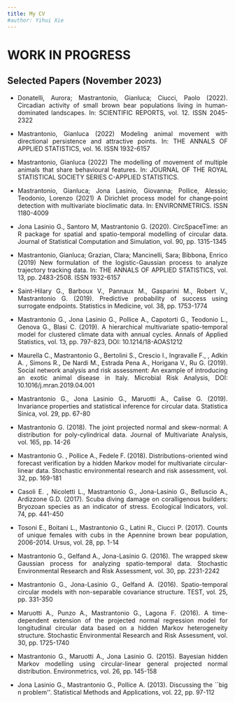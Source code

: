 ```yaml
---
title: My CV
#author: Yihui Xie
---
```

<style>body {text-align: justify</style>

# WORK IN PROGRESS

## Selected Papers (November 2023)

- Donatelli, Aurora; Mastrantonio, Gianluca; Ciucci, Paolo (2022). Circadian activity of small brown bear populations living in human-dominated landscapes. In: SCIENTIFIC REPORTS, vol. 12. ISSN 2045-2322
- Mastrantonio, Gianluca  (2022)
Modeling animal movement with directional persistence and attractive points. In: THE ANNALS OF APPLIED STATISTICS, vol. 16. ISSN 1932-6157
- Mastrantonio, Gianluca (2022)
The modelling of movement of multiple animals that share behavioural features. In: JOURNAL OF THE ROYAL STATISTICAL SOCIETY SERIES C-APPLIED STATISTICS. 

-  Mastrantonio, Gianluca; Jona Lasinio, Giovanna; Pollice, Alessio; Teodonio, Lorenzo  (2021)
A Dirichlet process model for change‐point detection with multivariate bioclimatic data. In: ENVIRONMETRICS. ISSN 1180-4009

- Jona Lasinio G., Santoro M, Mastrantonio  G. (2020). CircSpaceTime: an R package for spatial and spatio-temporal modelling of circular data. Journal of Statistical Computation and Simulation, vol. 90, pp. 1315-1345

- Mastrantonio, Gianluca; Grazian, Clara; Mancinelli, Sara; Bibbona, Enrico (2019)
New formulation of the logistic-Gaussian process to analyze trajectory tracking data. In: THE ANNALS OF APPLIED STATISTICS, vol.  13, pp. 2483-2508. ISSN 1932-6157

- Saint-Hilary G., Barboux V., Pannaux M., Gasparini M., Robert V., Mastrantonio G. (2019). Predictive probability of success using surrogate endpoints. Statistics in Medicine, vol. 38, pp. 1753-1774

- Mastrantonio G., Jona Lasinio G.,  Pollice A.,  Capotorti G.,  Teodonio L.,  Genova G.,  Blasi C. (2019). A hierarchical multivariate spatio-temporal model for clustered climate data with annual cycles. Annals of Applied Statistics,  vol. 13, pp. 797-823, DOI: 10.1214/18-AOAS1212

- Maurella C.,  Mastrantonio G.,   Bertolini S.,  Crescio I.,  Ingravalle F.,  ,  Adkin A. ,   Simons R., De Nardi M., Estrada Pena A.,  Horigana V.,       Ru G.   (2019). Social network analysis and risk assessment: An example of introducing an exotic animal disease in Italy. Microbial Risk Analysis, DOI:  10.1016/j.mran.2019.04.001


- Mastrantonio G., Jona Lasinio G., Maruotti A., Calise G. (2019). Invariance properties and statistical inference for circular data. Statistica Sinica, vol. 29, pp. 67-80

- Mastrantonio G. (2018). The joint projected normal and skew-normal: A distribution
for poly-cylindrical data. Journal of Multivariate Analysis, vol. 165, pp. 14-26

- Mastrantonio G. ,  Pollice A.,  Fedele F. (2018). Distributions-oriented wind forecast verification by a hidden Markov model for multivariate circular-linear data. Stochastic environmental research and risk assessment, vol. 32, pp. 169-181


- Casoli E. ,  Nicoletti L.,  Mastrantonio G.,  Jona-Lasinio G.,  Belluscio A.,  Ardizzone G.D. (2017). Scuba diving damage on coralligenous builders: Bryozoan species as an indicator of stress. Ecological Indicators, vol. 74, pp. 441-450


- Tosoni E., Boitani L., Mastrantonio G., Latini R.,  Ciucci P. (2017). Counts of unique females with cubs in the Apennine brown bear population, 2006-2014. Ursus, vol. 28, pp. 1-14

- Mastrantonio G., Gelfand A., Jona-Lasinio G. (2016). The wrapped skew Gaussian process for analyzing spatio-temporal data. Stochastic Environmental Research and Risk Assessment, vol. 30, pp. 2231-2242

- Mastrantonio G.,  Jona-Lasinio G., Gelfand A. (2016). Spatio-temporal circular models with non-separable covariance structure. TEST, vol. 25, pp. 331-350

- Maruotti A.,  Punzo A.,  Mastrantonio G.,   Lagona F. (2016). A time-dependent extension of the projected normal regression model for longitudinal circular data based on a hidden Markov heterogeneity structure. Stochastic Environmental Research and Risk Assessment, vol. 30, pp. 1725-1740


- Mastrantonio G.,  Maruotti A.,  Jona Lasinio G. (2015). Bayesian hidden Markov modelling using circular-linear general projected normal distribution. Environmetrics, vol. 26, pp. 145-158


- Jona Lasinio G.,  Mastrantonio G.,  Pollice A. (2013). Discussing the ``big n problem''. Statistical Methods and Applications, vol. 22, pp. 97-112


<!--{{ template "_internal/disqus.html" . -->
